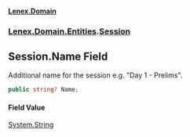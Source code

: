 #### [Lenex.Domain](index.md 'index')
### [Lenex.Domain.Entities](Lenex.Domain.Entities.md 'Lenex.Domain.Entities').[Session](Lenex.Domain.Entities.Session.md 'Lenex.Domain.Entities.Session')

## Session.Name Field

Additional name for the session e.g. "Day 1 - Prelims".

```csharp
public string? Name;
```

#### Field Value
[System.String](https://docs.microsoft.com/en-us/dotnet/api/System.String 'System.String')
